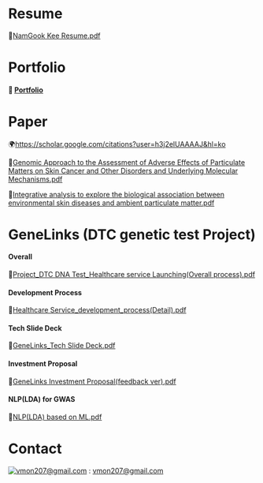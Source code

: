 # Resume
📜[NamGook Kee Resume.pdf](https://github.com/user-attachments/files/18637653/KeeNamGook_resume.pdf)

# Portfolio
#### 🎯 <u>[Portfolio](https://www.notion.so/193e8878a3b180ab9aaff3557810c185?pvs=4)</u>

# Paper
🌍https://scholar.google.com/citations?user=h3j2elUAAAAJ&hl=ko

📜[Genomic Approach to the Assessment of Adverse Effects of Particulate Matters on Skin Cancer and Other Disorders and Underlying Molecular Mechanisms.pdf](https://github.com/user-attachments/files/18637760/Genomic.Approach.to.the.Assessment.of.Adverse.Effects.of.Particulate.Matters.on.Skin.Cancer.and.Other.Disorders.and.Underlying.Molecular.Mechanisms.pdf)

📜[Integrative analysis to explore the biological association between environmental skin diseases and ambient particulate matter.pdf](https://github.com/user-attachments/files/18637761/Integrative.analysis.to.explore.the.biological.association.between.environmental.skin.diseases.and.ambient.particulate.matter.pdf)


# GeneLinks (DTC genetic test Project)
#### Overall
📜[Project_DTC DNA Test_Healthcare service Launching(Overall process).pdf](https://github.com/user-attachments/files/18639969/Project_DTC.DNA.Test_Healthcare.service.Launching.Overall.process.pdf)
#### Development Process
📜[Healthcare Service_development_process(Detail).pdf](https://github.com/user-attachments/files/18639937/Healthcare.Service_development_process.Detail.pdf)
#### Tech Slide Deck
📜[GeneLinks_Tech Slide Deck.pdf](https://github.com/user-attachments/files/18639953/GeneLinks_Tech.Slide.Deck.pdf)
#### Investment Proposal
📜[GeneLinks Investment Proposal(feedback ver).pdf](https://github.com/user-attachments/files/18639955/GeneLinks.Investment.Proposal.feedback.ver.pdf)
#### NLP(LDA) for GWAS
📜[NLP(LDA) based on ML.pdf](https://github.com/user-attachments/files/18639958/NLP.LDA.based.on.ML.pdf)

# Contact
[![vmon207@gmail.com](https://img.shields.io/badge/Gmail-d14836?style=flat-square&logo=Gmail&logoColor=white&link=mailto:vmon207@gmail.com)](mailto:vmon207@gmail.com) : vmon207@gmail.com 
